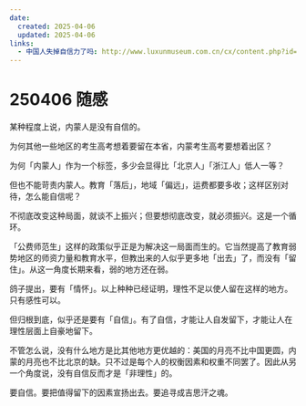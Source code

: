 ```yaml
---
date:
  created: 2025-04-06
  updated: 2025-04-06
links:
  - 中国人失掉自信力了吗: http://www.luxunmuseum.com.cn/cx/content.php?id=1955
---
```

# 250406 随感

某种程度上说，内蒙人是没有自信的。

<!-- more -->

为何其他一些地区的考生高考想着要留在本省，内蒙考生高考要想着出区？

为何「内蒙人」作为一个标签，多少会显得比「北京人」「浙江人」低人一等？

但也不能苛责内蒙人。教育「落后」，地域「偏远」，运费都要多收；这样区别对待，怎么能自信呢？

不彻底改变这种局面，就谈不上振兴；但要想彻底改变，就必须振兴。这是一个循环。

「公费师范生」这样的政策似乎正是为解决这一局面而生的。它当然提高了教育弱势地区的师资力量和教育水平，但教出来的人似乎更多地「出去」了，而没有「留住」。从这一角度长期来看，弱的地方还在弱。

鸽子提出，要有「情怀」。以上种种已经证明，理性不足以使人留在这样的地方。只有感性可以。

但归根到底，似乎还是要有「自信」。有了自信，才能让人自发留下，才能让人在理性层面上自豪地留下。

不管怎么说，没有什么地方是比其他地方更优越的：美国的月亮不比中国更圆，内蒙的月亮也不比北京的缺。只不过是每个人的权衡因素和权重不同罢了。因此从另一个角度说，没有自信反而才是「非理性」的。

要自信。要把值得留下的因素宣扬出去。要追寻成吉思汗之魂。
